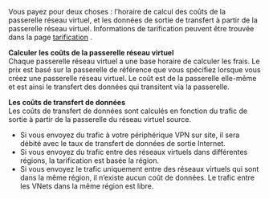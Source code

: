 Vous payez pour deux choses : l’horaire de calcul des coûts de la passerelle réseau virtuel, et les données de sortie de transfert à partir de la passerelle réseau virtuel. Informations de tarification peuvent être trouvée dans la page [tarification](https://azure.microsoft.com/pricing/details/vpn-gateway) .

**Calculer les coûts de la passerelle réseau virtuel**<br>Chaque passerelle réseau virtuel a une base horaire de calculer les frais. Le prix est basé sur la passerelle de référence que vous spécifiez lorsque vous créez une passerelle réseau virtuel. Le coût est de la passerelle elle-même et est ainsi le transfert des données qui transitent via la passerelle.

**Les coûts de transfert de données**<br>Les coûts de transfert de données sont calculés en fonction du trafic de sortie à partir de la passerelle du réseau virtuel source.

- Si vous envoyez du trafic à votre périphérique VPN sur site, il sera débité avec le taux de transfert de données de sortie Internet.
- Si vous envoyez du trafic entre des réseaux virtuels dans différentes régions, la tarification est basée la région.
- Si vous envoyez le trafic uniquement entre des réseaux virtuels qui sont dans la même région, il n’existe aucun coût de données. Le trafic entre les VNets dans la même région est libre.
